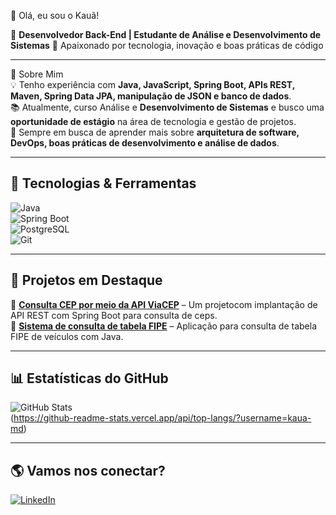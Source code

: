 👋 Olá, eu sou o Kauã!

🎯 **Desenvolvedor Back-End | Estudante de Análise e Desenvolvimento de Sistemas**
🚀 Apaixonado por tecnologia, inovação e boas práticas de código  

---

📖 Sobre Mim  
💡 Tenho experiência com **Java, JavaScript, Spring Boot, APIs REST, Maven, Spring Data JPA, manipulação de JSON e banco de dados**.  
📚 Atualmente, curso Análise e **Desenvolvimento de Sistemas** e busco uma **oportunidade de estágio** na área de tecnologia e gestão de projetos.  
🔎 Sempre em busca de aprender mais sobre **arquitetura de software, DevOps, boas práticas de desenvolvimento e análise de dados**.  

---

## 🚀 Tecnologias & Ferramentas  
![Java](https://img.shields.io/badge/Java-ED8B00?style=for-the-badge&logo=java&logoColor=white)  
![Spring Boot](https://img.shields.io/badge/Spring_Boot-6DB33F?style=for-the-badge&logo=spring-boot&logoColor=white)  
![PostgreSQL](https://img.shields.io/badge/PostgreSQL-316192?style=for-the-badge&logo=postgresql&logoColor=white)  
![Git](https://img.shields.io/badge/Git-F05032?style=for-the-badge&logo=git&logoColor=white)  

---

## 📌 Projetos em Destaque  
🔹 [**Consulta CEP por meio da API ViaCEP**]([https://github.com/kaua-md/ConsultorCEP]) – Um projetocom implantação de API REST com Spring Boot para consulta de ceps.  
🔹 [**Sistema de consulta de tabela FIPE**]([https://github.com/kaua-md/tabela-fip]) – Aplicação para consulta de tabela FIPE de veículos com Java.  

---

## 📊 Estatísticas do GitHub  
![GitHub Stats](https://github-readme-stats.vercel.app/api?username=kaua-md&show_icons=true&theme=dark)  
(https://github-readme-stats.vercel.app/api/top-langs/?username=kaua-md)

---

## 🌎 Vamos nos conectar?  
[![LinkedIn](https://img.shields.io/badge/LinkedIn-blue?style=for-the-badge&logo=linkedin)](www.linkedin.com/in/kauã-machado/)  
